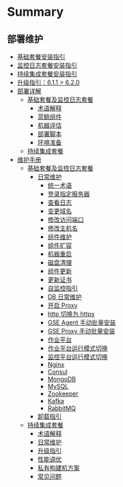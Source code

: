 # Summary

## 部署维护
* [基础套餐安装指引](BasicInstall/MultiDeploy/quick_install.md)
* [监控日志套餐安装指引](BasicInstall/MultiDeploy/value_added.md)
* [持续集成套餐安装指引](InstallEnhancePackage/DeployAndInstall/CI-start.md)
* [升级指引：6.1.1 > 6.2.0](UpgradeGuide/6.1-to-6.2.0.md)
* [部署详解]()
    * [基础套餐及监控日志套餐]()
        * [术语解释](TerminologyExplain/Term.md)
        * [蓝鲸组件](TerminologyExplain/Architecture.md)
        * [机器评估](BasicInstall/MachineEvaluation/evaluate.md)
        * [部署脚本](DeployScript/intro.md)
        * [环境准备](BasicInstall/EnvPreparation/get_ready.md)
    * [持续集成套餐](InstallEnhancePackage/DeployAndInstall/CI-V2.md)
* [维护手册]()
    * [基础套餐及监控日志套餐]()
        * [日常维护]()
            * [统一术语](MaintenanceManual/DailyMaintenance/maintain.md)
            * [登录指定服务器](MaintenanceManual/DailyMaintenance/login_srv.md)
            * [查看日志](MaintenanceManual/DailyMaintenance/logs.md)
            * [变更域名](MaintenanceManual/DailyMaintenance/change_domain.md)
            * [修改访问端口](MaintenanceManual/DailyMaintenance/change_http_port.md)
            * [修改主机名](MaintenanceManual/DailyMaintenance/change_hostname.md)
            * [组件维护](MaintenanceManual/DailyMaintenance/start_stop.md)
            * [组件扩容](MaintenanceManual/DailyMaintenance/scale_node.md)
            * [机器重启](MaintenanceManual/DailyMaintenance/host_reboot.md)
            * [磁盘清理](MaintenanceManual/DailyMaintenance/disk_clean.md)
            * [组件更新](MaintenanceManual/DailyMaintenance/update.md)
            * [更新证书](MaintenanceManual/DailyMaintenance/renew_certificate.md)
            * [自监控指引](MaintenanceManual/DailyMaintenance/self_monitor.md)
            * [DB 日常维护](MaintenanceManual/DailyMaintenance/data_backup.md)
            * [开启 Proxy](MaintenanceManual/DailyMaintenance/open_proxy.md)
            * [http 切换为 https](MaintenanceManual/DailyMaintenance/convert_https.md)
            * [GSE Agent 手动批量安装](MaintenanceManual/DailyMaintenance/gse_agent.md)
            * [GSE Proxy 手动批量安装](MaintenanceManual/DailyMaintenance/gse_proxy.md)
            * [作业平台](MaintenanceManual/DailyMaintenance/job.md)
            * [作业平台运行模式切换](MaintenanceManual/DailyMaintenance/job_run_mode.md)
            * [监控平台运行模式切换](MaintenanceManual/DailyMaintenance/bkmonitorv3_run_mode.md)
            * [Nginx](MaintenanceManual/DailyMaintenance/nginx.md)
            * [Consul](MaintenanceManual/DailyMaintenance/consul.md)
            * [MongoDB](MaintenanceManual/DailyMaintenance/mongodb.md)
            * [MySQL](MaintenanceManual/DailyMaintenance/mysql.md)
            * [Zookeeper](MaintenanceManual/DailyMaintenance/zookeeper.md)
            * [Kafka](MaintenanceManual/DailyMaintenance/kafka.md)
            * [RabbitMQ](MaintenanceManual/DailyMaintenance/rabbitmq.md)
        * [卸载指引](UnintallGuide/uninstall.md)
    * [持续集成套餐]()
        * [术语解释](EnhancePackageMaintenance/BKCI/Term.md)
        * [日常维护](EnhancePackageMaintenance/BKCI/Maintenance.md)
        * [升级指引](EnhancePackageMaintenance/BKCI/Upgrade.md)
        * [性能调优](EnhancePackageMaintenance/BKCI/Opitmize.md)
        * [私有构建机方案](EnhancePackageMaintenance/BKCI/Private-build-setup.md)
        * [常见问题](EnhancePackageMaintenance/BKCI/FAQ.md)
